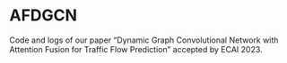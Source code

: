 # AFDGCN
Code and logs of  our paper “Dynamic Graph Convolutional Network with Attention Fusion for Traffic Flow Prediction” accepted by ECAI 2023.

